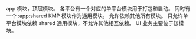 app 模块，顶层模块。
各平台有一个对应的单平台模块用于打包和启动。
同时有一个 :app:shared KMP 模块作为通用模块。
允许依赖其他所有模块。
只允许单平台模块依赖 shared 通用模块，不允许其他相互依赖。
UI 业务主要位于该模块。